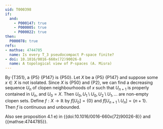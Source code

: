 ```yaml
---
uid: T000398
if:
  and:
    - P000147: true
    - P000005: true
    - P000022: true
then:
  P000078: true
refs:
- mathse: 4744785
  name: Is every T_3 pseudocompact P-space finite?
- doi: 10.1016/0016-660x(72)90026-8
  name: A topological view of P-spaces (A. Misra)
---
```


By {T351}, a {P5} {P147} is {P50}. Let $X$ be a {P5} {P147} and suppose some $x\in X$ is not isolated. Since $X$ is {P50} and {P2}, we can find a decreasing sequence $U_n$ of clopen neighbourhoods of $x$ such that $U_{n+1}$ is properly contained in $U_n$, and $U_0 = X$. Then $U_0, U_1\setminus U_0, U_2\setminus U_1, ...$ are non-empty clopen sets. Define $f:X\to\mathbb{R}$ by $f[U_0] = \{0\}$ and $f[U_{n+1}\setminus U_n] = \{n+1\}$. Then $f$ is continuous and unbounded.

Also see proposition 4.1 e) in {{doi:10.1016/0016-660x(72)90026-8}} and {{mathse:4744785}}.

